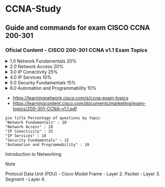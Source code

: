 # CCNA-Study
<h2>Guide and commands for exam CISCO CCNA 200-301</h2>

<h3>Oficial Content - CISCO 200-301 CCNA v1.1 Exam Topics</h3>

<details>
<summary> 1.0 Network Fundamentals           20% </summary>

</details>
<details> 
<summary> 2.0 Network Access                 20% </summary>

</details>
<details> 
<summary> 3.0 IP Conectivity                 25% </summary>

</details>
<details> 
<summary> 4.0 IP Services                    10% </summary>

</details>
<details> 
<summary> 5.0 Security Fundamentals          15% </summary>

</details>
<details> 
<summary> 6.0 Automation and Programmability 10% </summary>
</details> 

* https://learningnetwork.cisco.com/s/ccna-exam-topics
* https://learningcontent.cisco.com/documents/marketing/exam-topics/200-301-CCNA-v1.1.pdf

```mermaid
pie title Percentage of questions by topic
"Network Fundamentals" : 20
"Network Access" : 20
"IP Conectivity" : 25
"IP Services" : 10
"Security Fundamentals" : 15
"Automation and Programmability" : 10
```


Introduction to Networking

> [!NOTE]
> Protocol Data Unit (PDU) - Cisco Model
> Frame - Layer 2.
> Packet - Layer 3.
> Segment - Layer 4.
